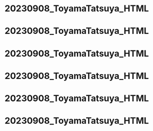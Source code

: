 # 20230908_ToyamaTatsuya_HTML
# 20230908_ToyamaTatsuya_HTML
# 20230908_ToyamaTatsuya_HTML
# 20230908_ToyamaTatsuya_HTML
# 20230908_ToyamaTatsuya_HTML
# 20230908_ToyamaTatsuya_HTML
